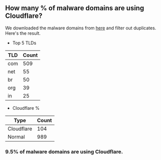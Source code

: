 ## How many % of malware domains are using Cloudflare?


We downloaded the malware domains from [here](https://urlhaus.abuse.ch) and filter out duplicates.
Here's the result.


[//]: # (start replacement)


- Top 5 TLDs

| TLD | Count |
| --- | --- |
| com | 509 |
| net | 55 |
| br | 50 |
| org | 39 |
| in | 25 |


- Cloudflare %

| Type | Count |
| --- | --- |
| Cloudflare | 104 |
| Normal | 989 |


### 9.5% of malware domains are using Cloudflare.